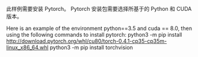 此样例需要安装 Pytorch。 Pytorch 安装包需要选择所基于的 Python 和 CUDA 版本。

Here is an example of the environment python==3.5 and cuda == 8.0, then using the following commands to install pytorch: python3 -m pip install http://download.pytorch.org/whl/cu80/torch-0.4.1-cp35-cp35m-linux_x86_64.whl python3 -m pip install torchvision